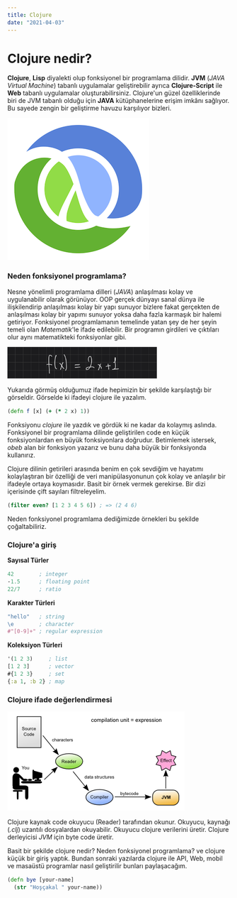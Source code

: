 ```yaml
---
title: Clojure
date: "2021-04-03"
---
```


# Clojure nedir?

**Clojure**, **Lisp** diyalekti olup fonksiyonel bir programlama dilidir. **JVM** (_JAVA Virtual Machine_) tabanlı uygulamalar geliştirebilir ayrıca **Clojure-Script** ile **Web** tabanlı uygulamalar oluşturabilirsiniz. Clojure'un güzel özelliklerinde biri de JVM tabanlı olduğu için **JAVA** kütüphanelerine erişim imkânı sağlıyor. Bu sayede zengin bir geliştirme havuzu karşılıyor bizleri.

![](./clojure_logo.png)

### Neden fonksiyonel programlama?

Nesne yönelimli programlama dilleri (_JAVA_) anlaşılması kolay ve uygulanabilir olarak görünüyor. OOP gerçek dünyayı sanal dünya ile ilişkilendirip anlaşılması kolay bir yapı sunuyor bizlere fakat gerçekten de anlaşılması kolay bir yapımı sunuyor yoksa daha fazla karmaşık bir halemi getiriyor. Fonksiyonel programlamanın temelinde yatan şey de her şeyin temeli olan _Matematik_'le ifade edilebilir. Bir programın girdileri ve çıktıları olur aynı matematikteki fonksiyonlar gibi.



<img src="./fn.png" style="zoom:33%;" />

Yukarıda görmüş olduğumuz ifade hepimizin bir şekilde karşılaştığı bir görseldir. Görselde ki ifadeyi clojure ile yazalım.

```clojure
(defn f [x] (+ (* 2 x) 1))
```

Fonksiyonu _clojure_ ile yazdık ve gördük ki ne kadar da kolaymış aslında. Fonksiyonel bir programlama dilinde geliştirilen code en küçük fonksiyonlardan en büyük fonksiyonlara doğrudur. Betimlemek istersek, _obeb_ alan bir fonksiyon yazarız ve bunu daha büyük bir fonksiyonda kullanırız.

Clojure dilinin getirileri arasında benim en çok sevdiğim ve hayatımı kolaylaştıran bir özelliği de veri manipülasyonunun çok kolay ve anlaşılır bir ifadeyle ortaya koymasıdır. Basit bir örnek vermek gerekirse. Bir dizi içerisinde çift sayıları filtreleyelim.

```clojure
(filter even? [1 2 3 4 5 6]) ; => (2 4 6)
```

Neden fonksiyonel programlama dediğimizde örnekleri bu şekilde çoğaltabiliriz.

### Clojure'a giriş

**Sayısal Türler**

```clojure
42        ; integer
-1.5      ; floating point
22/7      ; ratio
```

**Karakter Türleri**

```clojure
"hello"   ; string
\e        ; character
#"[0-9]+" ; regular expression
```

**Koleksiyon Türleri**

```clojure
'(1 2 3)     ; list
[1 2 3]      ; vector
#{1 2 3}     ; set
{:a 1, :b 2} ; map
```

### Clojure ifade değerlendirmesi

![](./clojure_evaluation.png)

Clojure kaynak code okuyucu (Reader) tarafından okunur. Okuyucu, kaynağı (_.clj_) uzantılı dosyalardan okuyabilir. Okuyucu clojure verilerini üretir. Clojure derleyicisi _JVM_ için byte code üretir.

Basit bir şekilde clojure nedir? Neden fonksiyonel programlama? ve clojure küçük bir giriş yaptık. Bundan sonraki yazılarda clojure ile API, Web, mobil ve masaüstü programlar nasıl geliştirilir bunları paylaşacağım.

```clojure
(defn bye [your-name]
  (str "Hoşçakal " your-name))
```

